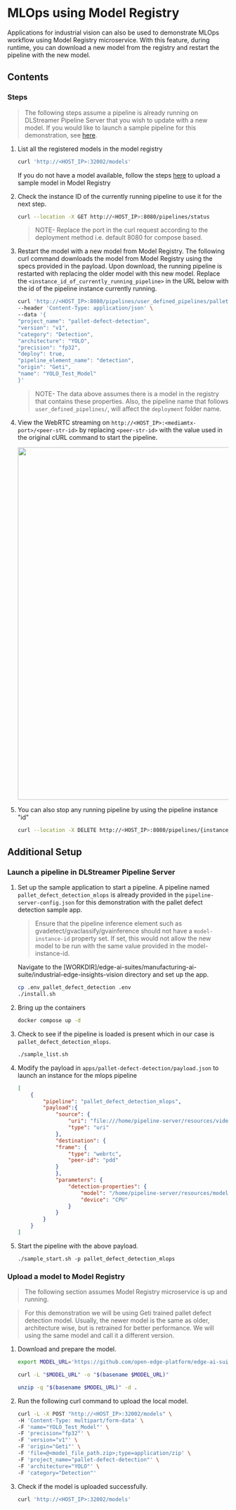 # MLOps using Model Registry
Applications for industrial vision can also be used to demonstrate MLOps workflow using Model Registry microservice.
With this feature, during runtime, you can download a new model from the registry and restart the pipeline with the new model.

## Contents

### Steps

> The following steps assume a pipeline is already running on DLStreamer Pipeline Server that you wish to update with a new model. If you would like to launch a sample pipeline for this demonstration, see [here](#launch-a-pipeline-in-dlstreamer-pipeline-server).

1. List all the registered models in the model registry
    ```sh
    curl 'http://<HOST_IP>:32002/models'
    ```
    If you do not have a model available, follow the steps [here](#upload-a-model-to-model-registry) to upload a sample model in Model Registry

2. Check the instance ID of the currently running pipeline to use it for the next step.
   ```sh
   curl --location -X GET http://<HOST_IP>:8080/pipelines/status
   ```
   > NOTE- Replace the port in the curl request according to the deployment method i.e. default 8080 for compose based.

3. Restart the model with a new model from Model Registry.
    The following curl command downloads the model from Model Registry using the specs provided in the payload. Upon download, the running pipeline is restarted with replacing the older model with this new model. Replace the `<instance_id_of_currently_running_pipeline>` in the URL below with the id of the pipeline instance currently running.
    ```sh
    curl 'http://<HOST_IP>:8080/pipelines/user_defined_pipelines/pallet_defect_detection_mlops/{instance_id_of_currently_running_pipeline}/models' \
    --header 'Content-Type: application/json' \
    --data '{
    "project_name": "pallet-defect-detection",
    "version": "v1",
    "category": "Detection",
    "architecture": "YOLO",
    "precision": "fp32",
    "deploy": true,
    "pipeline_element_name": "detection",
    "origin": "Geti",
    "name": "YOLO_Test_Model"
    }'
   ```

    > NOTE- The data above assumes there is a model in the registry that contains these properties. Also, the pipeline name that follows `user_defined_pipelines/`, will affect the `deployment` folder name.

4. View the WebRTC streaming on `http://<HOST_IP>:<mediamtx-port>/<peer-str-id>` by replacing `<peer-str-id>` with the value used in the original cURL command to start the pipeline.
    <div style="text-align: center;">
        <img src=images/webrtc-streaming.png width=800>
    </div>

5. You can also stop any running pipeline by using the pipeline instance "id"
   ```sh
   curl --location -X DELETE http://<HOST_IP>:8080/pipelines/{instance_id}
   ```

## Additional Setup

### Launch a pipeline in DLStreamer Pipeline Server
1.  Set up the sample application to start a pipeline. A pipeline named `pallet_defect_detection_mlops` is already provided in the `pipeline-server-config.json` for this demonstration with the pallet defect detection sample app.

    > Ensure that the pipeline inference element such as gvadetect/gvaclassify/gvainference should not have a `model-instance-id` property set. If set, this would not allow the new model to be run with the same value provided in the model-instance-id.

    Navigate to the [WORKDIR]/edge-ai-suites/manufacturing-ai-suite/industrial-edge-insights-vision directory and set up the app.
    ```sh
    cp .env_pallet_defect_detection .env
    ./install.sh
    ```
2. Bring up the containers
    ```sh
    docker compose up -d
    ```
3. Check to see if the pipeline is loaded is present which in our case is `pallet_defect_detection_mlops`.
    ```sh
    ./sample_list.sh
    ```
4. Modify the payload in `apps/pallet-defect-detection/payload.json` to launch an instance for the mlops pipeline
    ```json
    [
        {
            "pipeline": "pallet_defect_detection_mlops",
            "payload":{
                "source": {
                    "uri": "file:///home/pipeline-server/resources/videos/warehouse.avi",
                    "type": "uri"
                },
                "destination": {
                "frame": {
                    "type": "webrtc",
                    "peer-id": "pdd"
                }
                },
                "parameters": {
                    "detection-properties": {
                        "model": "/home/pipeline-server/resources/models/pallet-defect-detection/deployment/Detection/model/model.xml",
                        "device": "CPU"
                    }
                }
            }
        }
    ]
    ```
5. Start the pipeline with the above payload.
    ```
    ./sample_start.sh -p pallet_defect_detection_mlops
    ```

    
### Upload a model to Model Registry

   > The following section assumes Model Registry microservice is up and running. 

   > For this demonstration we will be using Geti trained pallet defect detection model. Usually, the newer model is the same as older, architecture wise, but is retrained for better performance. We will using the same model and call it a different version.

1.  Download and prepare the model.
    ```sh
    export MODEL_URL='https://github.com/open-edge-platform/edge-ai-suites/raw/9b679287cb6650619b4d1dd01f993ae793f8ec04/manufacturing-ai-suite/industrial-edge-insights-vision/pallet_defect_detection.zip'
    
    curl -L "$MODEL_URL" -o "$(basename $MODEL_URL)"

    unzip -q "$(basename $MODEL_URL)" -d .
    ```

2.  Run the following curl command to upload the local model. 
    ```sh
    curl -L -X POST "http://<HOST_IP>:32002/models" \
    -H 'Content-Type: multipart/form-data' \
    -F 'name="YOLO_Test_Model"' \
    -F 'precision="fp32"' \
    -F 'version="v1"' \
    -F 'origin="Geti"' \
    -F 'file=@<model_file_path.zip>;type=application/zip' \
    -F 'project_name="pallet-defect-detection"' \
    -F 'architecture="YOLO"' \
    -F 'category="Detection"'
    ```
3. Check if the model is uploaded successfully.

    ```sh
    curl 'http://<HOST_IP>:32002/models'
    ```
